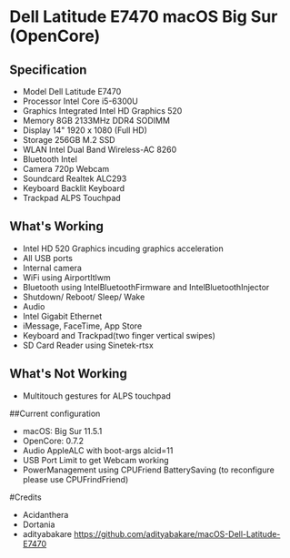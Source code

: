 # Dell Latitude E7470 macOS Big Sur (OpenCore)

## Specification
- Model		Dell Latitude E7470
- Processor	Intel Core i5-6300U
- Graphics	Integrated Intel HD Graphics 520
- Memory		8GB 2133MHz DDR4 SODIMM
- Display		14" 1920 x 1080 (Full HD)
- Storage		256GB M.2 SSD
- WLAN 		Intel Dual Band Wireless-AC 8260
- Bluetooth	Intel 
- Camera		720p Webcam
- Soundcard	Realtek ALC293
- Keyboard	Backlit Keyboard
- Trackpad	ALPS Touchpad


## What's Working
- Intel HD 520 Graphics incuding graphics acceleration
- All USB ports
- Internal camera
- WiFi using AirportItlwm
- Bluetooth using IntelBluetoothFirmware and IntelBluetoothInjector
- Shutdown/ Reboot/ Sleep/ Wake
- Audio
- Intel Gigabit Ethernet
- iMessage, FaceTime, App Store
- Keyboard and Trackpad(two finger vertical swipes)
- SD Card Reader using Sinetek-rtsx

## What's Not Working
- Multitouch gestures for ALPS touchpad

##Current configuration
- macOS: Big Sur 11.5.1
- OpenCore: 0.7.2
- Audio AppleALC with boot-args alcid=11
- USB Port Limit to get Webcam working
- PowerManagement using CPUFriend BatterySaving (to reconfigure please use CPUFrindFriend)

#Credits
- Acidanthera
- Dortania
- adityabakare https://github.com/adityabakare/macOS-Dell-Latitude-E7470

